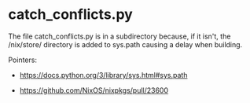 

catch_conflicts.py
==================

The file catch_conflicts.py is in a subdirectory because, if it isn't, the
/nix/store/ directory is added to sys.path causing a delay when building.

Pointers:

- https://docs.python.org/3/library/sys.html#sys.path

- https://github.com/NixOS/nixpkgs/pull/23600

